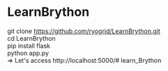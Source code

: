 # LearnBrython  
git clone https://github.com/ryogrid/LearnBrython.git  
cd LearnBrython  
pip install flask  
python app.py  
=> Let's access http://localhost:5000/# learn_Brython
